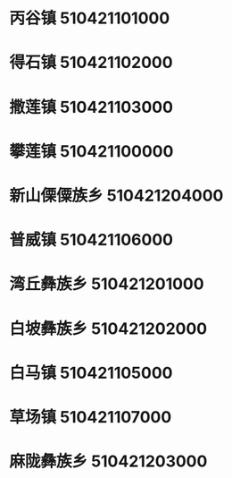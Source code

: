 # 丙谷镇 510421101000
# 得石镇 510421102000
# 撒莲镇 510421103000
# 攀莲镇 510421100000
# 新山傈僳族乡 510421204000
# 普威镇 510421106000
# 湾丘彝族乡 510421201000
# 白坡彝族乡 510421202000
# 白马镇 510421105000
# 草场镇 510421107000
# 麻陇彝族乡 510421203000
